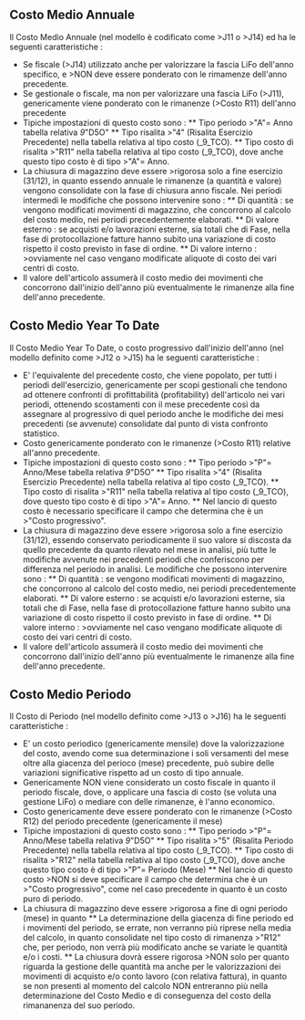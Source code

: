 ## Costo Medio Annuale
Il Costo Medio Annuale (nel modello è codificato come >J11 o >J14) ed ha le seguenti caratteristiche : 
* Se fiscale (>J14) utilizzato anche per valorizzare la fascia LiFo dell'anno specifico, e >NON deve essere ponderato con le rimamenze dell'anno precedente.
* Se gestionale o fiscale, ma non per valorizzare una fascia LiFo (>J11), genericamente viene ponderato con le rimanenze (>Costo R11) dell'anno precedente
* Tipiche impostazioni di questo costo sono : 
** Tipo periodo >"A"= Anno tabella relativa _9_"D5O"
** Tipo risalita >"4" (Risalita Esercizio Precedente) nella tabella relativa al tipo costo (_9_TCO).
** Tipo costo di risalita >"R11" nella tabella relativa al tipo costo (_9_TCO), dove anche questo tipo costo è di tipo >"A"= Anno.
* La chiusura di magazzino deve essere >rigorosa solo a fine esercizio (31/12), in quanto essendo annuale le rimanenze (a quantità e valore) vengono consolidate con la fase di chiusura anno fiscale. Nei periodi intermedi le modifiche che possono intervenire sono : 
** Di quantità  :  se vengono modificati movimenti di magazzino, che concorrono al calcolo del costo medio, nei periodi precedentemente elaborati.
** Di valore esterno  :  se acquisti e/o lavorazioni esterne, sia totali che di Fase, nella fase di protocollazione fatture hanno subito una variazione di costo rispetto il costo previsto in fase di ordine.
** Di valore interno  :  >ovviamente nel caso vengano modificate aliquote di costo dei vari centri di costo.
* Il valore dell'articolo assumerà il costo medio dei movimenti che concorrono dall'inizio dell'anno più eventualmente le rimanenze alla fine dell'anno precedente.

## Costo Medio Year To Date
Il Costo Medio Year To Date, o costo progressivo dall'inizio dell'anno (nel modello definito come >J12 o >J15) ha le seguenti caratteristiche : 
* E' l'equivalente del precedente costo, che viene popolato, per tutti i periodi dell'esercizio, genericamente per scopi gestionali che tendono ad ottenere confronti di profittabilità (profitability) dell'articolo nei vari periodi, ottenendo scostamenti con il mese precedente così da assegnare al progressivo di quel periodo anche le modifiche dei mesi precedenti (se avvenute) consolidate dal punto di vista confronto statistico.
* Costo genericamente ponderato con le rimanenze (>Costo R11) relative all'anno precedente.
* Tipiche impostazioni di questo costo sono : 
** Tipo periodo >"P"= Anno/Mese tabella relativa _9_"D5O"
** Tipo risalita >"4" (Risalita Esercizio Precedente) nella tabella relativa al tipo costo (_9_TCO).
** Tipo costo di risalita >"R11" nella tabella relativa al tipo costo (_9_TCO), dove questo tipo costo è di tipo >"A"= Anno.
** Nel lancio di questo costo è necessario specificare il campo che determina che è un >"Costo progressivo".
* La chiusura di magazzino deve essere >rigorosa solo a fine esercizio (31/12), essendo conservato periodicamente il suo valore si discosta da quello precedente da quanto rilevato nel mese in analisi, più tutte le modifiche avvenute nei precedenti periodi che conferiscono per differenza nel periodo in analisi. Le modifiche che possono intervenire sono : 
** Di quantità  :  se vengono modificati movimenti di magazzino, che concorrono al calcolo del costo medio, nei periodi precedentemente elaborati.
** Di valore esterno  :  se acquisti e/o lavorazioni esterne, sia totali che di Fase, nella fase di protocollazione fatture hanno subito una variazione di costo rispetto il costo previsto in fase di ordine.
** Di valore interno  :  >ovviamente nel caso vengano modificate aliquote di costo dei vari centri di costo.
* Il valore dell'articolo assumerà il costo medio dei movimenti che concorrono dall'inizio dell'anno più eventualmente le rimanenze alla fine dell'anno precedente.

## Costo Medio Periodo
Il Costo di Periodo (nel modello definito come >J13 o >J16) ha le seguenti caratteristiche : 
* E' un costo periodico (genericamente mensile) dove la valorizzazione del costo, avendo come sua determinazione i soli versamenti del mese oltre alla giacenza del perioco (mese) precedente, può subire delle variazioni significative rispetto ad un costo di tipo annuale.
* Genericamente NON viene considerato un costo fiscale in quanto il periodo fiscale, dove, o applicare una fascia di costo (se voluta una gestione LiFo) o mediare con delle rimanenze, è l'anno economico.
* Costo genericamente deve essere ponderato con le rimanenze (>Costo R12) del periodo precedente (genericamente il mese)
* Tipiche impostazioni di questo costo sono : 
** Tipo periodo >"P"= Anno/Mese tabella relativa _9_"D5O"
** Tipo risalita >"5" (Risalita Periodo Precedente) nella tabella relativa al tipo costo (_9_TCO).
** Tipo costo di risalita >"R12" nella tabella relativa al tipo costo (_9_TCO), dove anche questo tipo costo è di tipo >"P"= Periodo (Mese)
** Nel lancio di questo costo >NON si deve specificare il campo che determina che è un >"Costo progressivo", come nel caso precedente in quanto è un costo puro di periodo.
* La chiusura di magazzino deve essere >rigorosa  a fine di ogni periodo  (mese) in quanto
** La determinazione della giacenza di fine periodo ed i movimenti del periodo, se errate, non verranno più riprese nella media del calcolo, in quanto consolidate nel tipo costo di rimanenza >"R12"  che, per periodo, non verrà più modificato anche se variate le quantità e/o i costi.
** La chiusura dovrà essere rigorosa >NON solo per quanto riguarda la gestione delle quantità ma anche per le valorizzazioni dei movimenti di acquisto e/o conto lavoro (con relativa fattura), in quanto se non presenti al momento del calcolo NON entreranno più nella determinazione del Costo Medio e di conseguenza del costo della rimananenza del suo periodo.
